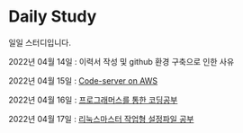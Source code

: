 # Daily Study
일일 스터디입니다.

2022년 04월 14일 : 이력서 작성 및 github 환경 구축으로 인한 사유

2022년 04월 15일 : [Code-server on AWS](/2022/0415_Create_Code_Server.md)

2022년 04월 16일 : [프로그래머스를 통한 코딩공부](/2022/0416_Study.md)

2022년 04월 17일 : [리눅스마스터 작업형 설정파일 공부](/2022/0417_LinuxMaster_Study.md)
